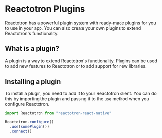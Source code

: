 # Reactotron Plugins

Reactotron has a powerful plugin system with ready-made plugins for you to use in your app. You can also create your own plugins to extend Reactotron's functionality.

## What is a plugin?

A plugin is a way to extend Reactotron's functionality. Plugins can be used to add new features to Reactotron or to add support for new libraries.

## Installing a plugin

To install a plugin, you need to add it to your Reactotron client. You can do this by importing the plugin and passing it to the `use` method when you configure Reactotron.

```js
import Reactotron from "reactotron-react-native"

Reactotron.configure()
  .use(somePlugin())
  .connect()
```
